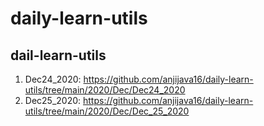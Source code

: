 # daily-learn-utils
dail-learn-utils
----------------------------------
1.	Dec24_2020: https://github.com/anjijava16/daily-learn-utils/tree/main/2020/Dec/Dec24_2020
2.	Dec25_2020: https://github.com/anjijava16/daily-learn-utils/tree/main/2020/Dec/Dec_25_2020